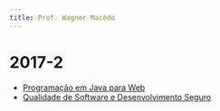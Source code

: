 ```yaml
---
title: Prof. Wagner Macêdo
---
```


# 2017-2

- [Programação em Java para Web](2017-2/pjw/)
- [Qualidade de Software e Desenvolvimento Seguro](2017-2/qsds/)
